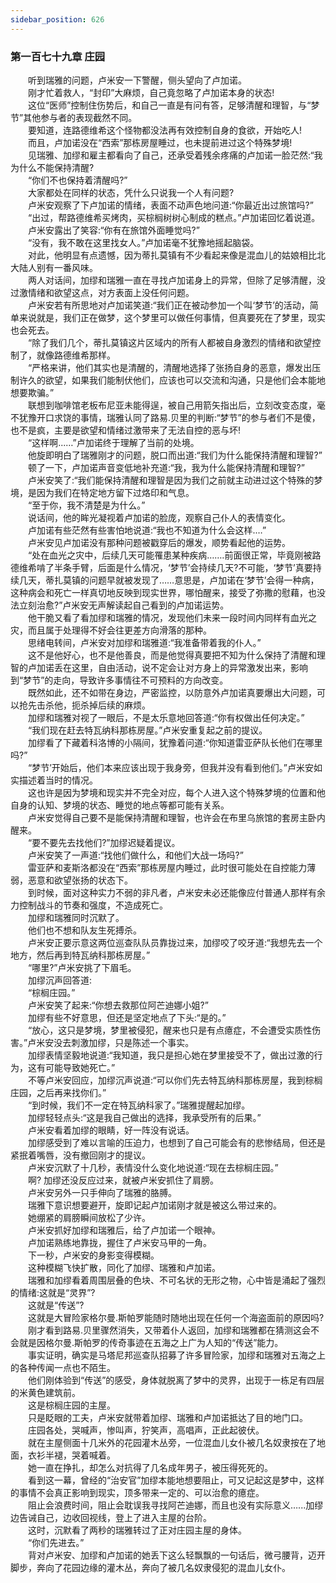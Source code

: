 ```yaml
---
sidebar_position: 626
---
```

### 第一百七十九章 庄园  


　　听到瑞雅的问题，卢米安一下警醒，侧头望向了卢加诺。  
　　刚才忙着救人，“封印”大麻烦，自己竟忽略了卢加诺本身的状态!  
　　这位“医师”控制住伤势后，和自己一直是有问有答，足够清醒和理智，与“梦节”其他参与者的表现截然不同。  
　　要知道，连路德维希这个怪物都没法再有效控制自身的食欲，开始吃人!  
　　而且，卢加诺没在“西索”那栋房屋睡过，也未提前进过这个特殊梦境!  
　　见瑞雅、加缪和雇主都看向了自己，还承受着残余疼痛的卢加诺一脸茫然:“我为什么不能保持清醒?  
　　“你们不也保持着清醒吗?”  
　　大家都处在同样的状态，凭什么只说我一个人有问题?  
　　卢米安观察了下卢加诺的情绪，表面不动声色地问道:“你最近出过旅馆吗?”  
　　“出过，帮路德维希买烤肉，买棕榈树树心制成的糕点。”卢加诺回忆着说道。  
　　卢米安露出了笑容:“你有在旅馆外面睡觉吗?”  
　　“没有，我不敢在这里找女人。”卢加诺毫不犹豫地摇起脑袋。  
　　对此，他明显有点遗憾，因为蒂扎莫镇有不少看起来像是混血儿的姑娘相比北大陆人别有一番风味。  
　　两人对话间，加缪和瑞雅一直在寻找卢加诺身上的异常，但除了足够清醒，没过激情绪和欲望这点，对方表面上没任何问题。  
　　卢米安若有所思地对卢加诺笑道:“我们正在被动参加一个叫‘梦节’的活动，简单来说就是，我们正在做梦，这个梦里可以做任何事情，但真要死在了梦里，现实也会死去。  
　　“除了我们几个，蒂扎莫镇这片区域内的所有人都被自身激烈的情绪和欲望控制了，就像路德维希那样。  
　　“严格来讲，他们其实也是清醒的，清醒地选择了张扬自身的恶意，爆发出压制许久的欲望，如果我们能制伏他们，应该也可以交流和沟通，只是他们会本能地想要欺骗。”  
　　联想到咖啡馆老板布尼亚未能得逞，被自己用箭矢指出后，立刻改变态度，毫不犹豫开口求饶的事情，瑞雅认同了路易.贝里的判断:“梦节”的参与者们不是傻，也不是疯，主要是欲望和情绪过激带来了无法自控的恶与坏!  
　　“这样啊...…”卢加诺终于理解了当前的处境。  
　　他旋即明白了瑞雅刚才的问题，脱口而出道:“我们为什么能保持清醒和理智?”  
　　顿了一下，卢加诺声音变低地补充道:“我，我为什么能保持清醒和理智?”  
　　卢米安笑了:“我们能保持清醒和理智是因为我们之前就主动进过这个特殊的梦境，是因为我们在特定地方留下过烙印和气息。  
　　“至于你，我不清楚是为什么。”  
　　说话间，他的眸光凝视着卢加诺的脸庞，观察自己仆人的表情变化。  
　　卢加诺有些茫然有些害怕地说道:“我也不知道为什么会这样.…”  
　　卢米安见卢加诺没有那种问题被戳穿后的爆发，顺势看起他的运势。  
　　“处在血光之灾中，后续几天可能罹患某种疾病…….前面很正常，毕竟刚被路德维希啃了半条手臂，后面是什么情况，‘梦节’会持续几天?不可能，‘梦节’真要持续几天，蒂扎莫镇的问题早就被发现了……意思是，卢加诺在‘梦节’会得一种病，这种病会和死亡一样真切地反映到现实世界，哪怕醒来，接受了弥撒的慰藉，也没法立刻治愈?”卢米安无声解读起自己看到的卢加诺运势。  
　　他干脆又看了看加缪和瑞雅的情况，发现他们未来一段时间内同样有血光之灾，而且属于处理得不好会往更差方向滑落的那种。  
　　思绪电转间，卢米安对加缪和瑞雅道:“我准备带着我的仆人。”  
　　这不是他好心，也不是他善良，而是他觉得真要把不知为什么保持了清醒和理智的卢加诺丢在这里，自由活动，说不定会让对方身上的异常激发出来，影响到“梦节”的走向，导致许多事情往不可预料的方向改变。  
　　既然如此，还不如带在身边，严密监控，以防意外卢加诺真要爆出大问题，可以抢先击杀他，扼杀掉后续的麻烦。  
　　加缪和瑞雅对视了一眼后，不是太乐意地回答道:“你有权做出任何决定。”  
　　“我们现在赶去特瓦纳科那栋房屋。”卢米安重复起之前的提议。  
　　加缪看了下藏着科洛博的小隔间，犹豫着问道:“你知道雷亚萨队长他们在哪里吗?”  
　　“梦节’开始后，他们本来应该出现于我身旁，但我并没有看到他们。”卢米安如实描述着当时的情况。  
　　这也许是因为梦境和现实并不完全对应，每个人进入这个特殊梦境的位置和他自身的认知、梦境的状态、睡觉的地点等都可能有关系。  
　　卢米安觉得自己要不是能保持清醒和理智，也许会在布里乌旅馆的套房主卧内醒来。  
　　“要不要先去找他们?”加缪迟疑着提议。  
　　卢米安笑了一声道:“找他们做什么，和他们大战一场吗?”  
　　雷亚萨和麦斯洛都没在“西索”那栋房屋内睡过，此时很可能处在自控能力薄弱，恶意和欲望张扬的状态下。  
　　到时候，面对这种实力不弱的非凡者，卢米安未必还能像应付普通人那样有余力控制战斗的节奏和强度，不造成死亡。  
　　加缪和瑞雅同时沉默了。  
　　他们也不想和队友生死搏杀。  
　　卢米安正要示意这两位巡查队队员靠拢过来，加缪咬了咬牙道:“我想先去一个地方，然后再到特瓦纳科那栋房屋。”  
　　“哪里?”卢米安挑了下眉毛。  
　　加缪沉声回答道:  
　　“棕榈庄园。”  
　　卢米安笑了起来:“你想去救那位阿芒迪娜小姐?”  
　　加缪有些不好意思，但还是坚定地点了下头:“是的。”  
　　“放心，这只是梦境，梦里被侵犯，醒来也只是有点癔症，不会遭受实质性伤害。”卢米安没去刺激加缪，只是陈述一个事实。  
　　加缪表情坚毅地说道:“我知道，我只是担心她在梦里接受不了，做出过激的行为，这有可能导致她死亡。”  
　　不等卢米安回应，加缪沉声说道:“可以你们先去特瓦纳科那栋房屋，我到棕榈庄园，之后再来找你们。”  
　　“到时候，我们不一定在特瓦纳科家了。”瑞雅提醒起加缪。  
　　加缪轻轻点头:“这是我自己做出的选择，我承受所有的后果。”  
　　卢米安看着加缪的眼睛，好一阵没有说话。  
　　加缪感受到了难以言喻的压迫力，也想到了自己可能会有的悲惨结局，但还是紧抿着嘴唇，没有撤回刚才的提议。  
　　卢米安沉默了十几秒，表情没什么变化地说道:“现在去棕榈庄园。”  
　　啊? 加缪还没反应过来，就被卢米安抓住了肩膀。  
　　卢米安另外一只手伸向了瑞雅的胳膊。  
　　瑞雅下意识想要避开，旋即记起卢加诺刚才就是被这么带过来的。  
　　她绷紧的肩膀瞬间放松了少许。  
　　卢米安抓好加缪和瑞雅后，给了卢加诺一个眼神。  
　　卢加诺熟练地靠拢，握住了卢米安马甲的一角。  
　　下一秒，卢米安的身影变得模糊。  
　　这种模糊飞快扩散，同化了加缪、瑞雅和卢加诺。  
　　瑞雅和加缪看着周围层叠的色块、不可名状的无形之物，心中皆是涌起了强烈的情绪:这就是“灵界”?  
　　这就是“传送”?  
　　这就是大冒险家格尔曼.斯帕罗能随时随地出现在任何一个海盗面前的原因吗?  
　　刚才看到路易.贝里骤然消失，又带着仆人返回，加缪和瑞雅都在猜测这会不会就是因格尔曼.斯帕罗的传奇事迹在五海之上广为人知的“传送”能力。  
　　事实证明，确实是马塔尼邦巡查队招募了许多冒险家，加缪和瑞雅对五海之上的各种传闻一点也不陌生。  
　　他们刚体验到“传送”的感受，身体就脱离了梦中的灵界，出现于一栋足有四层的米黄色建筑前。  
　　这是棕榈庄园的主屋。  
　　只是眨眼的工夫，卢米安就带着加缪、瑞雅和卢加诺抵达了目的地门口。  
　　庄园各处，哭喊声，惨叫声，狞笑声，高唱声，正此起彼伏。  
　　就在主屋侧面十几米外的花园灌木丛旁，一位混血儿女仆被几名奴隶按在了地面，衣衫半褪，哭着喊着。  
　　她一直在挣扎，却怎么对抗得了几名成年男子，被压得死死的。  
　　看到这一幕，曾经的“治安官”加缪本能地想要阻止，可又记起这是梦中，这样的事情不会真正影响到现实，顶多带来一定的、可以治愈的癔症。  
　　阻止会浪费时间，阻止会耽误我寻找阿芒迪娜，而且也没有实际意义…...加缪边告诫自己，边收回视线，登上了进入主屋的台阶。  
　　这时，沉默看了两秒的瑞雅转过了正对庄园主屋的身体。  
　　“你们先进去。”  
　　背对卢米安、加缪和卢加诺的她丢下这么轻飘飘的一句话后，微弓腰背，迈开脚步，奔向了花园边缘的灌木丛，奔向了被几名奴隶侵犯的混血儿女仆。  
